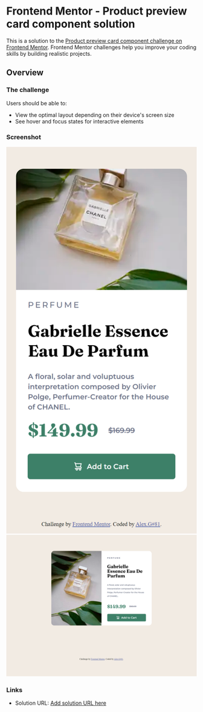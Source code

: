 # Frontend Mentor - Product preview card component solution

This is a solution to the [Product preview card component challenge on Frontend Mentor](https://www.frontendmentor.io/challenges/product-preview-card-component-GO7UmttRfa). Frontend Mentor challenges help you improve your coding skills by building realistic projects.

## Overview

### The challenge

Users should be able to:

- View the optimal layout depending on their device's screen size
- See hover and focus states for interactive elements

### Screenshot

![](./images/snapMobile.png)
![](./images/snapWeb_index.png)

### Links

- Solution URL: [Add solution URL here](https://github.com/Alex-Gamarano/product-preview-card-component)


